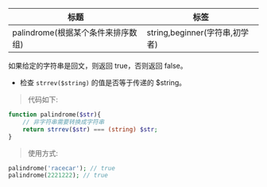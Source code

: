 | 标题                               | 标签                           |
| ---------------------------------- | ------------------------------ |
| palindrome(根据某个条件来排序数组) | string,beginner(字符串,初学者) |

如果给定的字符串是回文，则返回 true，否则返回 false。

- 检查 `strrev($string)` 的值是否等于传递的 $string。

> 代码如下:

```php
function palindrome($str){
    // 非字符串需要转换成字符串
    return strrev($str) === (string) $str;
}
```

> 使用方式:

```php
palindrome('racecar'); // true
palindrome(2221222); // true
```
